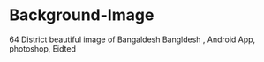 # Background-Image
64 District beautiful image of Bangaldesh
Bangldesh , Android App, photoshop, Eidted 
